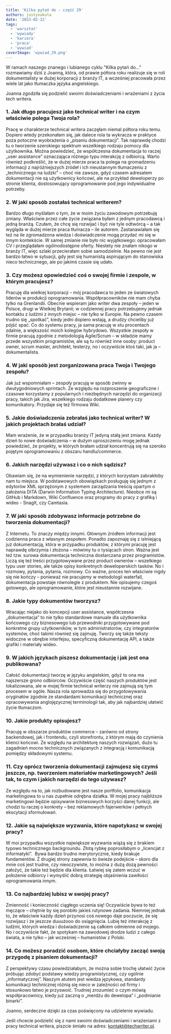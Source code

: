 ```yaml
---
title: 'Kilka pytań do - część 29'
authors: justynakula
date: '2023-02-22'
tags:
  - 'warsztat'
  - 'wywiady'
  - 'kariera'
  - 'praca'
  - 'wywiad'
coverImage: 'wywiad_29.png'
---
```


W ramach naszego znanego i lubianego cyklu "Kilka pytań do..." rozmawiamy dziś z
Joanną, która, od prawie półtora roku realizuje się w roli dokumentalisty w
dużej korporacji z branży IT, a wcześniej pracowała przez wiele lat jako
tłumaczka języka angielskiego.

<!--truncate-->

Joanna zgodziła się podzielić swoimi doświadczeniami i wrażeniami z życia tech
writera.

### 1\. Jak długo pracujesz jako technical writer i na czym właściwie polega Twoja rola?

Pracę w charakterze technical writera zaczęłam niemal półtora roku temu. Dopiero
wtedy przekonałam się, jak dalece rola ta wykracza w praktyce poza potoczne
wyobrażenia o „pisaniu dokumentacji”. Tak naprawdę chodzi tu o tworzenie
szerokiego spektrum wszelkiego rodzaju pomocy dla użytkownika. Można powiedzieć,
że współczesna dokumentacja to raczej „user assistance” oznaczająca różnego typu
interakcję z odbiorcą. Warto również podkreślić, że w dużej mierze praca ta
polega na gromadzeniu informacji z najróżniejszych źródeł i ich nieustannym
tłumaczeniu z „technicznego na ludzki” – choć nie zawsze, gdyż czasem adresatem
dokumentacji nie są użytkownicy końcowi, ale na przykład deweloperzy po stronie
klienta, dostosowujący oprogramowanie pod jego indywidualne potrzeby.

### 2\. W jaki sposób zostałaś technical writerem?

Bardzo długo myślałam o tym, że w moim życiu zawodowym potrzebuję zmiany.
Właściwie przez całe życie związana byłam z jednym pracodawcą i jedną branżą.
Czułam, że chcę się rozwijać i być nie tyle odtwórcą – a tak wygląda w dużej
mierze praca tłumacza – ile autorem. Zastanawiałam się też na ile zgromadzona
wiedza i doświadczenie mogą przydać mi się w innym kontekście. W samej zmianie
nie było nic wyjątkowego: opracowałam CV i przeglądałam ogólnodostępne oferty.
Niestety nie znałam nikogo w branży IT, więc szlaki przecierałam sobie
samodzielnie. Na pewno nie jest bardzo łatwo w sytuacji, gdy jest się humanistą
aspirującym do stanowiska nieco technicznego, ale po jakimś czasie się udało.

### 3\. Czy możesz opowiedzieć coś o swojej firmie i zespole, w którym pracujesz?

Pracuję dla wielkiej korporacji – mój pracodawca to jeden ze światowych liderów
w produkcji oprogramowania. Współpracowników nie mam chyba tylko na Grenlandii.
Obecnie wspieram jako writer dwa zespoły – jeden w Polsce, drugi w Wielkiej
Brytanii; w codziennej pracy potrzebujemy jednak kontaktu z ludźmi z innych
miejsc – nie tylko w Europie. Na pewno czasem trudno się „spotkać”, kiedy jedni
dopiero wstają, a drudzy chcieliby już pójść spać. Co do systemu pracy, ja sama
pracuję w stu procentach zdalnie, a większość moich kolegów hybrydowo. Wszystkie
zespoły w firmie pracują zgodnie z metodologią Agile/Scrum – w składzie mamy
przede wszystkim programistów, ale są tu również inne osoby: product owner,
scrum master, architekt, testerzy, no i oczywiście ktoś taki, jak ja –
dokumentalista.

### 4\. W jaki sposób jest zorganizowana praca Twoja i Twojego zespołu?

Jak już wspomniałam – zespoły pracują w sposób zwinny w dwutygodniowych
sprintach. Ze względu na rozproszenie geograficzne i czasowe korzystamy z
popularnych i niezbędnych narzędzi do organizacji pracy, takich jak Jira,
wszelkiego rodzaju dodatkowe planery czy komunikatory. Przydaje się też firmowa
Wiki.

### 5\. Jakie doświadczenia zebrałaś jako technical writer? W jakich projektach brałaś udział?

Mam wrażenie, że w przypadku branży IT jedyną stałą jest zmiana. Każdy dzień to
nowe doświadczenia – w dużym uproszczeniu mogę jednak powiedzieć, że projekty, w
których brałam udział koncentrują się na szeroko pojętym oprogramowaniu z
obszaru handlu/commerce.

### 6\. Jakich narzędzi używasz i co o nich sądzisz?

Obawiam się, że na wymienienie narzędzi, z których korzystam zabrakłoby nam tu
miejsca. W podstawowych obowiązkach posługuję się jednym z edytorów XML
sprzężonym z systemem zarządzania treścią opartym o założenia DITA (Darwin
Information Typing Architecture). Nieobce mi są GitHub i Markdown, Wiki
Confluence oraz programy do pracy z grafiką i wideo - SnagIt, czy Camtasia.

### 7\. W jaki sposób zdobywasz informacje potrzebne do tworzenia dokumentacji?

Z Internetu. To znaczy między innymi. Głównym źródłem informacji jest codzienna
praca z własnym zespołem. Ponadto zapoznaję się z istniejącą już dokumentacją,
która w przypadku produktów, z którymi pracuję jest naprawdę olbrzymia i złożona
– mówimy tu o tysiącach stron. Ważna jest też tzw. surowa dokumentacja
techniczna dostarczana przez programistów. Liczą się też treści przygotowywane
przez product ownerów – wszelkiego typu user stories, ale także opisy
konkretnych deweloperskich tasków. No i rozmowy, pytania, pytania, rozmowy. Co
ważne, proces ten właściwie nigdy się nie kończy – ponieważ nie pracujemy w
metodologii waterfall, dokumentacja powstaje równolegle z produktem. Nie
opisujemy czegoś gotowego, ale oprogramowanie, które jest nieustannie rozwijane.

### 8\. Jakie typy dokumentów tworzysz?

Wracając niejako do koncepcji user assistance, współczesna „dokumentacja” to nie
tylko standardowe manuale dla użytkownika końcowego czy biznesowego lub
przewodniki przygotowywane pod konkretne grupy użytkowników, w tym
administratorów, czy integratorów systemów, choć takimi również się zajmuję.
Tworzy się także teksty widoczne w obrębie interfejsu, specyficzną dokumentację
API, a także grafiki i materiały wideo.

### 9\. W jakich językach piszesz dokumentację i jak jest ona publikowana?

Całość dokumentacji tworzę w języku angielskim, gdyż to ona ma najszersze grono
odbiorców. Oczywiście część naszych produktów jest lokalizowana, ale w mojej
firmie technical writerzy nie zajmują się tym procesem w ogóle. Nasza rola
sprowadza się do przygotowywania oryginałów zgodnie ze standardami komunikacji
technicznej oraz opracowywania anglojęzycznej terminologii tak, aby jak
najbardziej ułatwić życie tłumaczom.

### 10\. Jakie produkty opisujesz?

Pracuję w obszarze produktów commerce – zarówno od strony backendowej, jak i
frontendu, czyli storefrontu, z którym mają do czynienia klienci końcowi. Ze
względu na architekturę naszych rozwiązań, dużo tu zagadnień mocno technicznych
związanych z integracją i komunikacją pomiędzy składowymi systemu.

### 11\. Czy oprócz tworzenia dokumentacji zajmujesz się czymś jeszcze, np. tworzeniem materiałów marketingowych? Jeśli tak, to czym i jakich narzędzi do tego używasz?

Ze względu na to, jak rozbudowane jest nasze portfolio, komunikacja marketingowa
to u nas zupełnie odrębna działka. W mojej pracy najbliższe marketingowi będzie
opisywanie biznesowych korzyści danej funkcji, ale chodzi tu raczej o konkrety –
bez reklamowych fajerwerków i pełnych ekscytacji sformułowań.

### 12\. Jakie są największe wyzwania, które napotykasz w swojej pracy?

W moi przypadku wszystkie największe wyzwania wiążą się z brakiem typowo
technicznego backgroundu. Złotą rybkę poprosiłabym o „licencjat z informatyki”. 
Bywa bardzo trudno merytorycznie, kiedy brakuje fundamentów. Z drugiej strony
zapewnia to świeże podejście – skoro dla mnie coś jest trudne, czy nieoczywiste,
to można z dużą dozą pewności założyć, że takie też będzie dla klienta. Łatwiej
się zatem wczuć w położenie odbiorcy i wymyślić dobrą strategię objaśnienia
zawiłości oprogramowania innym.

### 13\. Co najbardziej lubisz w swojej pracy?

Zmienność i konieczność ciągłego uczenia się! Oczywiście bywa to też męczące –
chętnie by się porobiło jakieś rutynowe zadania. Niemniej jednak to, że
właściwie każdy dzień przynosi coś nowego daje poczucie, że się rozwijasz i że
jeszcze duuużooo do osiągnięcia. Lubię też interakcję z ludźmi, których wiedza i
doświadczenie są całkiem odmienne od mojego. No i oczywiście fakt, że spotykam
na zawodowej drodze ludzi z całego świata, a nie tylko – jak wcześniej –
humanistów z Polski.

### 14\. Co możesz poradzić osobom, które chciałyby zacząć swoją przygodę z pisaniem dokumentacji?

Z perspektywy czasu powiedziałabym, że można sobie trochę ułatwić życie próbując
zdobyć podstawy wiedzy programistycznej, czy ogólnie „informatycznej”. Naszym
atutem jest wiedza językowa, standardy komunikacji technicznej różnią się nieco
w zależności od firmy i stosunkowo łatwo je przyswoić. Trudniej zrozumieć o czym
mówią współpracownicy, kiedy już zaczną o „merdżu do dewelopa” i „podmianie
binarki”.

Joanno, serdeczne dzięki za czas poświęcony na udzielenie wywiadu.

Jeśli chcecie podzielić się z nami swoimi doświadczeniami i wrażeniami z pracy
technical writera, piszcie śmiało na adres:
[kontakt@techwriter.pl](mailto:kontakt@techwriter.pl).
